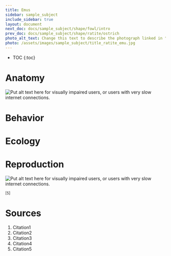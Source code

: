 ```yaml
---
title: Emus
sidebar: sample_subject
include_sidebar: true
layout: document
next_doc: docs/sample_subject/shape/fowl/intro
prev_doc: docs/sample_subject/shape/ratite/ostrich
photo_alt_text: Change this text to describe the photograph linked in "photo".
photo: /assets/images/sample_subject/title_ratite_emu.jpg
---
```


* TOC
{:toc}

# Anatomy

<img src="/template-information-site/assets/images/sample_subject/emu1.jpg" alt="Put alt text here for visually impaired users, or users with very slow internet connections."/>

# Behavior

# Ecology

# Reproduction

<img src="/template-information-site/assets/images/sample_subject/emu2.jpg" alt="Put alt text here for visually impaired users, or users with very slow internet connections."/>

<sup>[5]</sup>

# Sources

1. Citation1
2. Citation2
3. Citation3
4. Citation4
5. Citation5
